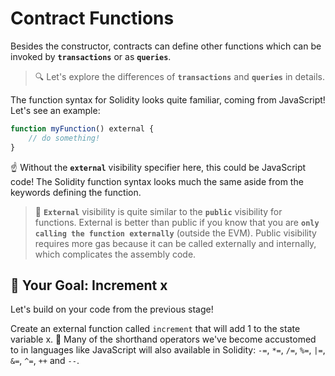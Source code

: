 # Contract Functions

Besides the constructor, contracts can define other functions which can be invoked by **`transactions`** or as **`queries`**.

> 🔍 Let's explore the differences of **`transactions`** and **`queries`** in details.

The function syntax for Solidity looks quite familiar, coming from JavaScript! Let's see an example:

```js
function myFunction() external {
    // do something!
}
```
☝️ Without the **`external`** visibility specifier here, this could be JavaScript code! The Solidity function syntax looks much the same aside from the keywords defining the function.

> 📖 **`External`** visibility is quite similar to the **`public`** visibility for functions. External is better than public if you know that you are **`only calling the function externally`** (outside the EVM). Public visibility requires more gas because it can be called externally and internally, which complicates the assembly code.

## 🏁 Your Goal: Increment x

Let's build on your code from the previous stage!

Create an external function called `increment` that will add 1 to the state variable x.
📖 Many of the shorthand operators we've become accustomed to in languages like JavaScript will also available in Solidity: `-=`, `*=`, `/=`, `%=`, `|=`, `&=`, `^=`, `++` and `--`.